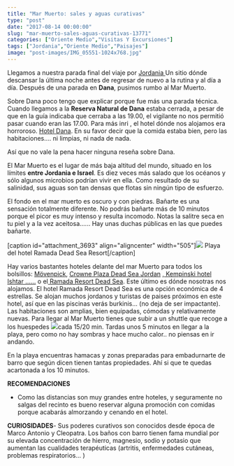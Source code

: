 ```yaml
---
title: "Mar Muerto: sales y aguas curativas"
type: "post"
date: "2017-08-14 00:00:00"
slug: "mar-muerto-sales-aguas-curativas-13771"
categories: ["Oriente Medio","Visitas Y Excursiones"]
tags: ["Jordania","Oriente Medio","Paisajes"]
image: "post-images/IMG_05551-1024x768.jpg"
---
```


   
  
Llegamos a nuestra parada final del viaje por [Jordania ](http://www.missviajes.com/ruta-por-jordania-en-coche-de-alquiler/)Un sitio dónde descansar la última noche antes de regresar de nuevo a la rutina y al día a día. Después de una parada en **Dana**, pusimos rumbo al Mar Muerto.  
  
Sobre Dana poco tengo que explicar porque fue más una parada técnica. Cuando llegamos a la **Reserva Natural de Dana** estaba cerrada, a pesar de que en la guía indicaba que cerraba a las 19.00, el vigilante no nos permitió pasar cuando eran las 17.00. Para más inri , el hotel dónde nos alojamos era horroroso. [Hotel Dana](http://www.booking.com/hotel/jo/dana.html?aid=1294466&no_rooms=1&group_adults=1). En su favor decir que la comida estaba bien, pero las habitaciones.... ni limpias, ni nada de nada.  
  
Así que no vale la pena hacer ninguna reseña sobre Dana.  
  
El Mar Muerto es el lugar de más baja altitud del mundo, situado en los límites **entre Jordania e Israel**. Es diez veces más salado que los océanos y sólo algunos microbios podrían vivir en ella. Como resultado de su salinidad, sus aguas son tan densas que flotas sin ningún tipo de esfuerzo.  
  
El fondo en el mar muerto es oscuro y con piedras. Bañarte es una sensación totalmente diferente. No podrás bañarte más de 10 minutos porque el picor es muy intenso y resulta incomodo. Notas la salitre seca en tu piel y a la vez aceitosa...... Hay unas duchas públicas en las que puedes bañarte.  
  
\[caption id="attachment\_3693" align="aligncenter" width="505"\]![](post-images/IMG_05551-1024x768.jpg) Playa del hotel Ramada Dead Sea Resort\[/caption\]  
  
Hay varios bastantes hoteles delante del mar Muerto para todos los bolsillos: [Mövenpick](http://www.booking.com/hotel/jo/moevenpick-resort-spa-dead-sea.html?aid=1294466&no_rooms=1&group_adults=1), [Crowne Plaza Dead Sea Jordan](http://www.booking.com/hotel/jo/crowne-plaza-jordan-dead-sea-resort-amp-spa.html?aid=1294466&no_rooms=1&group_adults=1) ,[ Kempinski hotel Ishtar ......](http://www.booking.com/hotel/jo/kempinski-ishtar-dead-sea.html?aid=1294466&no_rooms=1&group_adults=1) o el[ Ramada Resort Dead Sea](http://www.booking.com/hotel/jo/ramada-resort-dead-sea.html?aid=1294466&no_rooms=1&group_adults=1). Este último es dónde nosotras nos alojamos. El hotel Ramada Resort Dead Sea es una opción económica de 4 estrellas. Se alojan muchos jordanos y turistas de paises próximos en este hotel, así que en las piscinas verás burkinis... (no deja de ser impactante). Las habitaciones son amplias, bien equipadas, cómodas y relativamente nuevas. Para llegar al Mar Muerto tienes que subir a un shuttle que recoge a los huespedes ![](post-images/IMG_05511-768x1024.jpg)cada 15/20 min. Tardas unos 5 minutos en llegar a la playa, pero como no hay sombras y hace mucho calor.. no piensas en ir andando.  
  
En la playa encuentras hamacas y zonas preparadas para embadurnarte de barro que según dicen tienen tantas propiedades. Ahí si que te quedas acartonada a los 10 minutos.  
  
**RECOMENDACIONES**

- Como las distancias son muy grandes entre hoteles, y seguramente no salgas del recinto es bueno reservar alguna promoción con comidas porque acabarás almorzando y cenando en el hotel.

**CURIOSIDADES**- Sus poderes curativos son conocidos desde época de Marco Antonio y Cleopatra. Los baños con barro tienen fama mundial por su elevada concentración de hierro, magnesio, sodio y potasio que aumentan las cualidades terapéuticas (artritis, enfermedades cutáneas, problemas respiratorios... )
